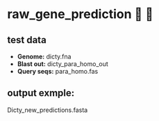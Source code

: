 # raw_gene_prediction :poop: :see_no_evil:

## test data
- **Genome:** dicty.fna
- **Blast out:** dicty_para_homo_out
- **Query seqs:** para_homo.fas


## output exmple:
Dicty_new_predictions.fasta
